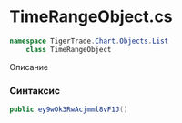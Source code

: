 
# TimeRangeObject.cs
```csharp
namespace TigerTrade.Chart.Objects.List  
    class TimeRangeObject
```

Описание

### Синтаксис
```csharp
public ey9wOk3RwAcjmml8vF1J()
```
